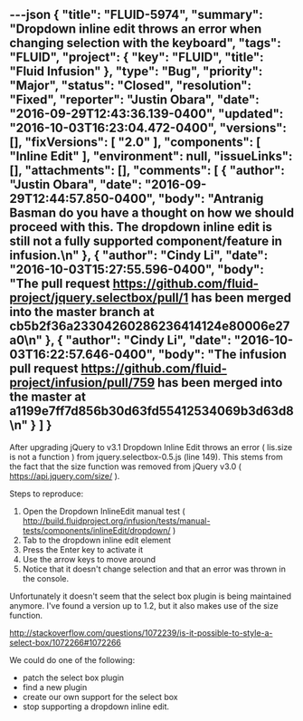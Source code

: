 ---json
{
  "title": "FLUID-5974",
  "summary": "Dropdown inline edit throws an error when changing selection with the keyboard",
  "tags": "FLUID",
  "project": {
    "key": "FLUID",
    "title": "Fluid Infusion"
  },
  "type": "Bug",
  "priority": "Major",
  "status": "Closed",
  "resolution": "Fixed",
  "reporter": "Justin Obara",
  "date": "2016-09-29T12:43:36.139-0400",
  "updated": "2016-10-03T16:23:04.472-0400",
  "versions": [],
  "fixVersions": [
    "2.0"
  ],
  "components": [
    "Inline Edit"
  ],
  "environment": null,
  "issueLinks": [],
  "attachments": [],
  "comments": [
    {
      "author": "Justin Obara",
      "date": "2016-09-29T12:44:57.850-0400",
      "body": "Antranig Basman do you have a thought on how we should proceed with this. The dropdown inline edit is still not a fully supported component/feature in infusion.\n"
    },
    {
      "author": "Cindy Li",
      "date": "2016-10-03T15:27:55.596-0400",
      "body": "The pull request <https://github.com/fluid-project/jquery.selectbox/pull/1> has been merged into the master branch at cb5b2f36a23304260286236414124e80006e27a0\n"
    },
    {
      "author": "Cindy Li",
      "date": "2016-10-03T16:22:57.646-0400",
      "body": "The infusion pull request <https://github.com/fluid-project/infusion/pull/759> has been merged into the master at a1199e7ff7d856b30d63fd55412534069b3d63d8\n"
    }
  ]
}
---
After upgrading jQuery to v3.1 Dropdown Inline Edit throws an error ( lis.size is not a function ) from jquery.selectbox-0.5.js (line 149). This stems from the fact that the size function was removed from jQuery v3.0 ( <https://api.jquery.com/size/> ).

Steps to reproduce:&#x20;

1. Open the Dropdown InlineEdit manual test ( <http://build.fluidproject.org/infusion/tests/manual-tests/components/inlineEdit/dropdown/> )
2. Tab to the dropdown inline edit element
3. Press the Enter key to activate it
4. Use the arrow keys to move around
5. Notice that it doesn't change selection and that an error was thrown in the console.

Unfortunately it doesn't seem that the select box plugin is being maintained anymore. I've found a version up to 1.2, but it also makes use of the size function.

<http://stackoverflow.com/questions/1072239/is-it-possible-to-style-a-select-box/1072266#1072266>

We could do one of the following:

* patch the select box plugin&#x20;
* find a new plugin&#x20;
* create our own support for the select box&#x20;
* stop supporting a dropdown inline edit.

        